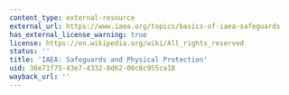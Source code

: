 ```yaml
---
content_type: external-resource
external_url: https://www.iaea.org/topics/basics-of-iaea-safeguards
has_external_license_warning: true
license: https://en.wikipedia.org/wiki/All_rights_reserved
status: ''
title: 'IAEA: Safeguards and Physical Protection'
uid: 36e71f75-43e7-4332-8d62-00c8c955ca18
wayback_url: ''
---
```

